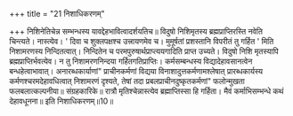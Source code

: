+++
title = "21 निशाधिकरणम्"

+++
निशिनेतिचेन्न सम्भन्धस्य यावद्देहभावित्वादर्शयतिच॥ विदुषो निशिमृतस्य ब्रह्मप्राप्तिरस्ति नवेति चिन्त्यते। नास्त्येव। ' दिवा च शुक्लपक्षश्च उत्त्रायणमेव च। मुमूर्षतां प्रशस्तानि विपरीतं तु गर्हित ' मिति निशामरणस्य निन्दितत्वात्। निन्दितेन च परमपुरुषार्थप्राप्त्ययगादिति प्राप्त उच्यते। विदुषो निशि मृतस्यापि ब्रह्मप्राप्तिर्भवत्येव। न तु निशामरणनिन्दया गर्हितगतिप्राप्तिः। कर्मसम्बन्धस्य विद्यादेहावसानत्वेन बन्धहेत्वाभावात्। अनारब्धकार्याणां" प्राचीनकर्मणां विद्यया विनाशादुत्तकर्मणामश्लेषात् प्रारब्धकार्यस्य कर्मणश्चरमदेहावधित्वात् निशामरणं दृश्यते, तेषां तदा प्रबलप्राचीनदुष्कृतकर्मणां" फलोन्मुखता फलबलात्कल्पनीया॥ संग्रहकारिके॥ रात्रौ मृतिश्चेन्नास्त्येव ब्रह्माप्तिस्सा हि गर्हिता। मैवं कर्माभिसम्भन्धे कथं देहावधूनना॥ इति निशाधिकरणम्॥10॥